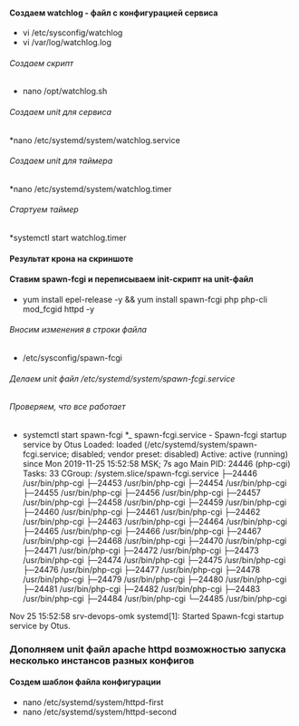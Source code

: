 #### Создаем watchlog - файл с конфигурацией сервиса
* vi /etc/sysconfig/watchlog
* vi /var/log/watchlog.log 

###### Создаем скрипт
* nano /opt/watchlog.sh
###### Создаем  unit для сервиса
*nano /etc/systemd/system/watchlog.service
###### Создаем  unit для таймера
*nano /etc/systemd/system/watchlog.timer
###### Стартуем таймер
*systemctl start watchlog.timer
#### Результат крона на скриншоте

#### Ставим spawn-fcgi и переписываем init-скрипт на unit-файл
* yum install epel-release -y && yum install spawn-fcgi php php-cli mod_fcgid httpd -y
###### Вносим изменения в строки файла 
* /etc/sysconfig/spawn-fcgi
###### Делаем unit файл  /etc/systemd/system/spawn-fcgi.service
###### Проверяем, что все работает
* systemctl start spawn-fcgi
*_ spawn-fcgi.service - Spawn-fcgi startup service by Otus
   Loaded: loaded (/etc/systemd/system/spawn-fcgi.service; disabled; vendor preset: disabled)
   Active: active (running) since Mon 2019-11-25 15:52:58 MSK; 7s ago
 Main PID: 24446 (php-cgi)
    Tasks: 33
   CGroup: /system.slice/spawn-fcgi.service
           ├─24446 /usr/bin/php-cgi
           ├─24453 /usr/bin/php-cgi
           ├─24454 /usr/bin/php-cgi
           ├─24455 /usr/bin/php-cgi
           ├─24456 /usr/bin/php-cgi
           ├─24457 /usr/bin/php-cgi
           ├─24458 /usr/bin/php-cgi
           ├─24459 /usr/bin/php-cgi
           ├─24460 /usr/bin/php-cgi
           ├─24461 /usr/bin/php-cgi
           ├─24462 /usr/bin/php-cgi
           ├─24463 /usr/bin/php-cgi
           ├─24464 /usr/bin/php-cgi
           ├─24465 /usr/bin/php-cgi
           ├─24466 /usr/bin/php-cgi
           ├─24467 /usr/bin/php-cgi
           ├─24468 /usr/bin/php-cgi
           ├─24470 /usr/bin/php-cgi
           ├─24471 /usr/bin/php-cgi
           ├─24472 /usr/bin/php-cgi
           ├─24473 /usr/bin/php-cgi
           ├─24474 /usr/bin/php-cgi
           ├─24475 /usr/bin/php-cgi
           ├─24476 /usr/bin/php-cgi
           ├─24477 /usr/bin/php-cgi
           ├─24478 /usr/bin/php-cgi
           ├─24479 /usr/bin/php-cgi
           ├─24480 /usr/bin/php-cgi
           ├─24481 /usr/bin/php-cgi
           ├─24482 /usr/bin/php-cgi
           ├─24483 /usr/bin/php-cgi
           ├─24484 /usr/bin/php-cgi
           └─24485 /usr/bin/php-cgi

Nov 25 15:52:58 srv-devops-omk systemd[1]: Started Spawn-fcgi startup service by Otus.

### Дополняем unit файл apache httpd возможностью запуска несколько инстансов разных конфигов
#### Создем шаблон файла конфигурации
* nano /etc/systemd/system/httpd-first
* nano /etc/systemd/system/httpd-second
